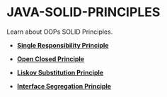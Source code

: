 # JAVA-SOLID-PRINCIPLES
Learn about OOPs SOLID Principles.

- [**Single Responsibility Principle**](https://github.com/Bhaveshkadam/JAVA-SOLID-PRINCIPLES/tree/main/Single%20Responsibility%20Principle)

- [**Open Closed Principle**](https://github.com/Bhaveshkadam/JAVA-SOLID-PRINCIPLES/tree/main/Open-Closed-Principle)

- [**Liskov Substitution Principle**](https://github.com/Bhaveshkadam/JAVA-SOLID-PRINCIPLES/tree/main/Liskov%20Substitution%20principle)

- [**Interface Segregation Principle**](https://github.com/Bhaveshkadam/JAVA-SOLID-PRINCIPLES/tree/main/Interface%20Segregation%20Principle)



